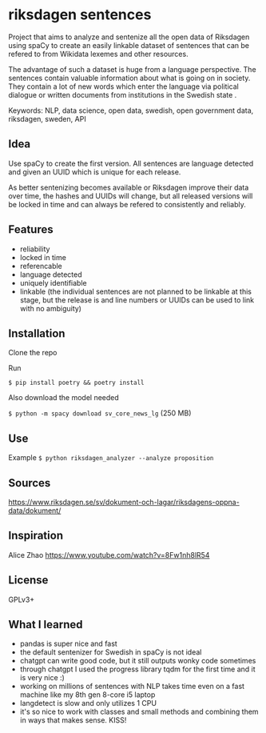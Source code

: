 # riksdagen sentences
Project that aims to analyze and sentenize all the open 
data of Riksdagen using spaCy 
to create an easily linkable 
dataset of sentences that can be refered to from 
Wikidata lexemes and other resources. 

The advantage of such a dataset is huge from a language perspective. 
The sentences contain valuable information about what is going on in society. 
They contain a lot of new words which enter the language via political dialogue 
or written documents from institutions in the Swedish state .

Keywords: NLP, data science, open data, swedish, 
open government data, riksdagen, sweden, API

## Idea
Use spaCy to create the first version.
All sentences are language detected and given an 
UUID which is unique for each release. 

As better sentenizing becomes available or Riksdagen improve their 
data over time, the hashes and UUIDs will change, but all released 
versions will be locked in time and can always be refered to 
consistently and reliably.

## Features
* reliability
* locked in time
* referencable
* language detected
* uniquely identifiable
* linkable (the individual sentences are not planned to be 
linkable at this stage, but the release is and line numbers 
or UUIDs can be used to link with no ambiguity)

## Installation
Clone the repo

Run

`$ pip install poetry && poetry install`

Also download the model needed

`$ python -m spacy download sv_core_news_lg`
(250 MB)

## Use
Example
`$ python riksdagen_analyzer --analyze proposition`

## Sources
https://www.riksdagen.se/sv/dokument-och-lagar/riksdagens-oppna-data/dokument/

## Inspiration
Alice Zhao https://www.youtube.com/watch?v=8Fw1nh8lR54

## License
GPLv3+

## What I learned
* pandas is super nice and fast
* the default sentenizer for Swedish in spaCy is not ideal
* chatgpt can write good code, but it still outputs wonky code sometimes
* through chatgpt I used the progress library tqdm 
for the first time and it is very nice :)
* working on millions of sentences with NLP takes time even on a fast machine 
like my 8th gen 8-core i5 laptop
* langdetect is slow and only utilizes 1 CPU
* it's so nice to work with classes and small methods and 
combining them in ways that makes sense. KISS!